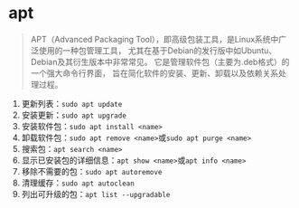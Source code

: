 # apt

> APT（Advanced Packaging Tool），即高级包装工具，是Linux系统中广泛使用的一种包管理工具，
> 尤其在基于Debian的发行版中如Ubuntu、Debian及其衍生版本中非常常见。
> 它是管理软件包（主要为.deb格式）的一个强大命令行界面，
> 旨在简化软件的安装、更新、卸载以及依赖关系处理过程。

1. 更新列表：```sudo apt update```
2. 安装更新：```sudo apt upgrade```
3. 安装软件包：```sudo apt install <name>```
4. 卸载软件包：```sudo apt remove <name>```或```sudo apt purge <name>```
5. 搜索包：```apt search <name>```
6. 显示已安装包的详细信息：```apt show <name>```或```apt info <name>```
7. 移除不需要的包：```sudo apt autoremove```
8. 清理缓存：```sudo apt autoclean```
9. 列出可升级的包：```apt list --upgradable```